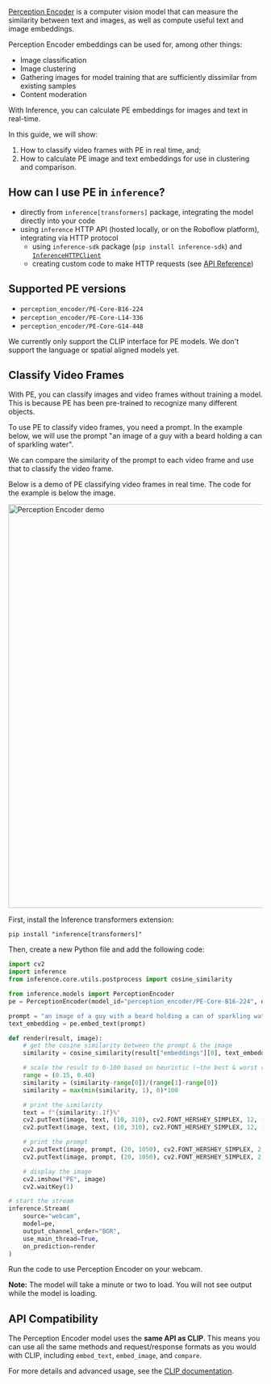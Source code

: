 <a href="https://github.com/facebookresearch/perception_models?tab=readme-ov-file#perception-encoder-pe" target="_blank">Perception Encoder</a> is a computer vision model that can measure the similarity between text and images, as well as compute useful text and image embeddings.

Perception Encoder embeddings can be used for, among other things:

- Image classification
- Image clustering
- Gathering images for model training that are sufficiently dissimilar from existing samples
- Content moderation

With Inference, you can calculate PE embeddings for images and text in real-time.

In this guide, we will show:

1. How to classify video frames with PE in real time, and;
2. How to calculate PE image and text embeddings for use in clustering and comparison.

## How can I use PE in `inference`?

- directly from `inference[transformers]` package, integrating the model directly into your code
- using `inference` HTTP API (hosted locally, or on the Roboflow platform), integrating via HTTP protocol
  - using `inference-sdk` package (`pip install inference-sdk`) and [`InferenceHTTPClient`](../inference_helpers/inference_sdk.md)
  - creating custom code to make HTTP requests (see [API Reference](/api))

## Supported PE versions

- `perception_encoder/PE-Core-B16-224`
- `perception_encoder/PE-Core-L14-336`
- `perception_encoder/PE-Core-G14-448`

We currently only support the CLIP interface for PE models. We don't support the language or spatial aligned models yet.

## Classify Video Frames

With PE, you can classify images and video frames without training a model. This is because PE has been pre-trained to recognize many different objects.

To use PE to classify video frames, you need a prompt. In the example below, we will use the prompt "an image of a guy with a beard holding a can of sparkling water".

We can compare the similarity of the prompt to each video frame and use that to classify the video frame.

Below is a demo of PE classifying video frames in real time. The code for the example is below the image.

<img src="https://storage.googleapis.com/com-roboflow-marketing/inference/pe2.png" alt="Perception Encoder demo" width="800"/>


First, install the Inference transformers extension:

```
pip install "inference[transformers]"
```

Then, create a new Python file and add the following code:

```python
import cv2
import inference
from inference.core.utils.postprocess import cosine_similarity

from inference.models import PerceptionEncoder
pe = PerceptionEncoder(model_id="perception_encoder/PE-Core-B16-224", device="mps")  # `model_id` has default, but here is how to test other versions

prompt = "an image of a guy with a beard holding a can of sparkling water"
text_embedding = pe.embed_text(prompt)

def render(result, image):
    # get the cosine similarity between the prompt & the image
    similarity = cosine_similarity(result["embeddings"][0], text_embedding[0])

    # scale the result to 0-100 based on heuristic (~the best & worst values I've observed)
    range = (0.15, 0.40)
    similarity = (similarity-range[0])/(range[1]-range[0])
    similarity = max(min(similarity, 1), 0)*100

    # print the similarity
    text = f"{similarity:.1f}%"
    cv2.putText(image, text, (10, 310), cv2.FONT_HERSHEY_SIMPLEX, 12, (255, 255, 255), 30)
    cv2.putText(image, text, (10, 310), cv2.FONT_HERSHEY_SIMPLEX, 12, (206, 6, 103), 16)

    # print the prompt
    cv2.putText(image, prompt, (20, 1050), cv2.FONT_HERSHEY_SIMPLEX, 2, (255, 255, 255), 10)
    cv2.putText(image, prompt, (20, 1050), cv2.FONT_HERSHEY_SIMPLEX, 2, (206, 6, 103), 5)

    # display the image
    cv2.imshow("PE", image)
    cv2.waitKey(1)

# start the stream
inference.Stream(
    source="webcam",
    model=pe,
    output_channel_order="BGR",
    use_main_thread=True,
    on_prediction=render
)
```

Run the code to use Perception Encoder on your webcam.

**Note:** The model will take a minute or two to load. You will not see output while the model is loading.

## API Compatibility

The Perception Encoder model uses the **same API as CLIP**. This means you can use all the same methods and request/response formats as you would with CLIP, including `embed_text`, `embed_image`, and `compare`.

For more details and advanced usage, see the [CLIP documentation](./clip.md).
